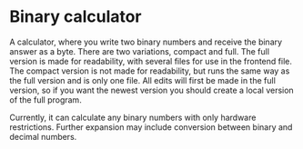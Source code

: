 # Binary calculator
A calculator, where you write two binary numbers and receive the binary answer as a byte.
There are two variations, compact and full. The full version is made for readability, with several files for use in the frontend file. The compact version is not made for readability, but runs the same way as the full version and is only one file. All edits will first be made in the full version, so if you want the newest version you should create a local version of the full program. 

Currently, it can calculate any binary numbers with only hardware restrictions.
Further expansion may include conversion between binary and decimal numbers.
